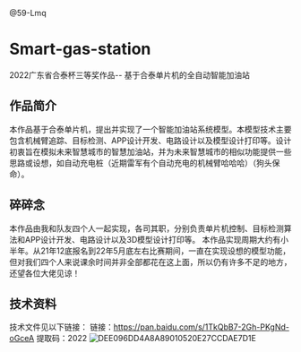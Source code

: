 @59-Lmq
# Smart-gas-station
2022广东省合泰杯三等奖作品-- 基于合泰单片机的全自动智能加油站
## 作品简介
本作品基于合泰单片机，提出并实现了一个智能加油站系统模型。本模型技术主要包含机械臂追踪、目标检测、APP设计开发、电路设计以及模型设计打印等。设计初衷旨在模拟未来智慧城市的智慧加油站，并为未来智慧城市的相似功能提供一些思路或设想，如自动充电桩（近期雷军有个自动充电的机械臂哈哈哈）（狗头保命）。

## 碎碎念
本作品由我和队友四个人一起实现，各司其职，分别负责单片机控制、目标检测算法和APP设计开发、电路设计以及3D模型设计打印等。
本作品实现周期大约有小半年。从21年12底报名到22年5月底左右比赛期间，一直在实现设想的模型功能，但对我们四个人来说课余时间并非全部都花在这上面，所以仍有许多不足的地方，还望各位大佬见谅！

## 技术资料
技术文件见以下链接：
链接：https://pan.baidu.com/s/1TkQbB7-2Gh-PKgNd-oGceA 
提取码：2022
![DEE096DD4A8A89010520E27CCDAE7D1E](https://user-images.githubusercontent.com/74967117/188170150-b668774c-3324-44f0-a12b-2fe56f0cbf66.png)
